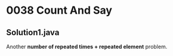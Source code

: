 # 0038 Count And Say

## Solution1.java

Another **number of repeated times + repeated element** problem.
